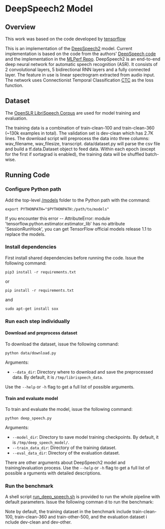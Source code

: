 # DeepSpeech2 Model
## Overview
This work was based on the code developed by [tensorflow](https://github.com/tensorflow/models/tree/master/research/deep_speech)

This is an implementation of the [DeepSpeech2](https://arxiv.org/pdf/1512.02595.pdf) model. Current implementation is based on the code from the 
authors' [DeepSpeech code](https://github.com/PaddlePaddle/DeepSpeech) and the implementation in the [MLPerf Repo](https://github.com/mlperf/reference/tree/master/speech_recognition).
DeepSpeech2 is an end-to-end deep neural network for automatic speech
recognition (ASR). It consists of 2 convolutional layers, 5 bidirectional RNN
layers and a fully connected layer. The feature in use is linear spectrogram
extracted from audio input. The network uses Connectionist Temporal Classification [CTC](https://www.cs.toronto.edu/~graves/icml_2006.pdf) as the
 loss function.
## Dataset
The [OpenSLR LibriSpeech Corpus](http://www.openslr.org/12/) are used for model training and evaluation.

The training data is a combination of train-clean-100 and train-clean-360 (~130k
examples in total). The validation set is dev-clean which has 2.7K lines.
The download script will preprocess the data into three columns: wav_filename,
wav_filesize, transcript. data/dataset.py will parse the csv file and build a
tf.data.Dataset object to feed data. Within each epoch (except for the
first if sortagrad is enabled), the training data will be shuffled batch-wise.

## Running Code

### Configure Python path
Add the top-level [/models](https://github.com/tensorflow/models) folder to the Python path with the command:
```
export PYTHONPATH="$PYTHONPATH:/path/to/models"
```
If you encounter this error -- AttributeError: module 'tensorflow.python.estimator.estimator_lib' has no attribute 'SessionRunHook', you can get TensorFlow official models release 1.1 to replace the models.

### Install dependencies

First install shared dependencies before running the code. Issue the following command:
```
pip3 install -r requirements.txt
```
or

```
pip install -r requirements.txt
```
and
```
sudo apt-get install sox
```

### Run each step individually

#### Download and preprocess dataset
To download the dataset, issue the following command:
```
python data/download.py
```
Arguments:
  * `--data_dir`: Directory where to download and save the preprocessed data. By default, it is `/tmp/librispeech_data`.

Use the `--help` or `-h` flag to get a full list of possible arguments.

#### Train and evaluate model
To train and evaluate the model, issue the following command:
```
python deep_speech.py
```
Arguments:
  * `--model_dir`: Directory to save model training checkpoints. By default, it is `/tmp/deep_speech_model/`.
  * `--train_data_dir`: Directory of the training dataset.
  * `--eval_data_dir`: Directory of the evaluation dataset.

There are other arguments about DeepSpeech2 model and training/evaluation process. Use the `--help` or `-h` flag to get a full list of possible a
rguments with detailed descriptions.
### Run the benchmark
A shell script [run_deep_speech.sh](run_deep_speech.sh) is provided to run the whole pipeline with default parameters. Issue the following comman
d to run the benchmark:

Note by default, the training dataset in the benchmark include train-clean-100, train-clean-360 and train-other-500, and the evaluation dataset i
nclude dev-clean and dev-other.